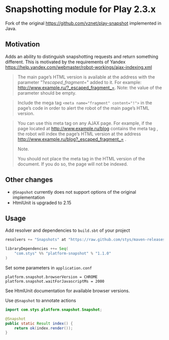 # Snapshotting module for Play 2.3.x

Fork of the original https://github.com/vznet/play-snapshot implemented in Java. 

## Motivation

Adds an ability to distinguish snapshotting requests and return something different.
This is motivated by the requirements of Yandex https://help.yandex.com/webmaster/robot-workings/ajax-indexing.xml

> The main page’s HTML version is available at the address with the parameter "?_escaped_fragment_=" added to it. For   example: http://www.example.ru/?_escaped_fragment_=. Note: the value of the parameter should be empty.

> Include the mega tag `<meta name="fragment" content="!">` in the page’s code in order to alert the robot of the main page’s HTML version.

> You can use this meta tag on any AJAX page. For example, if the page located at http://www.example.ru/blog contains the meta tag <meta name="fragment" content="!">, the robot will index the page’s HTML version at the address http://www.example.ru/blog?_escaped_fragment_= .
>
> Note. 
>
> You should not place the meta tag in the HTML version of the document. If you do so, the page will not be indexed.

## Other changes 

* `@Snapshot` currently does not support options of the original implementation
* HtmlUnit is upgraded to 2.15

## Usage

Add resolver and dependencies to `build.sbt` of your project
```sbt
resolvers += "Snapshots" at "https://raw.github.com/stys/maven-releases/master/"

libraryDependencies ++= Seq(
    "com.stys" %% "platform-snapshot" % "1.1.0"    
)
```

Set some parameters in `application.conf`

```text
platform.snapshot.browserVersion = CHROME
platform.snapshot.waitForJavascriptMs = 2000
```

See HtmlUnit documentation for available browser versions.

Use `@Snapshot` to annotate actions
```java
import com.stys.platform.snapshot.Snapshot;

@Snapshot
public static Result index() {
	return ok(index.render());
}
```
